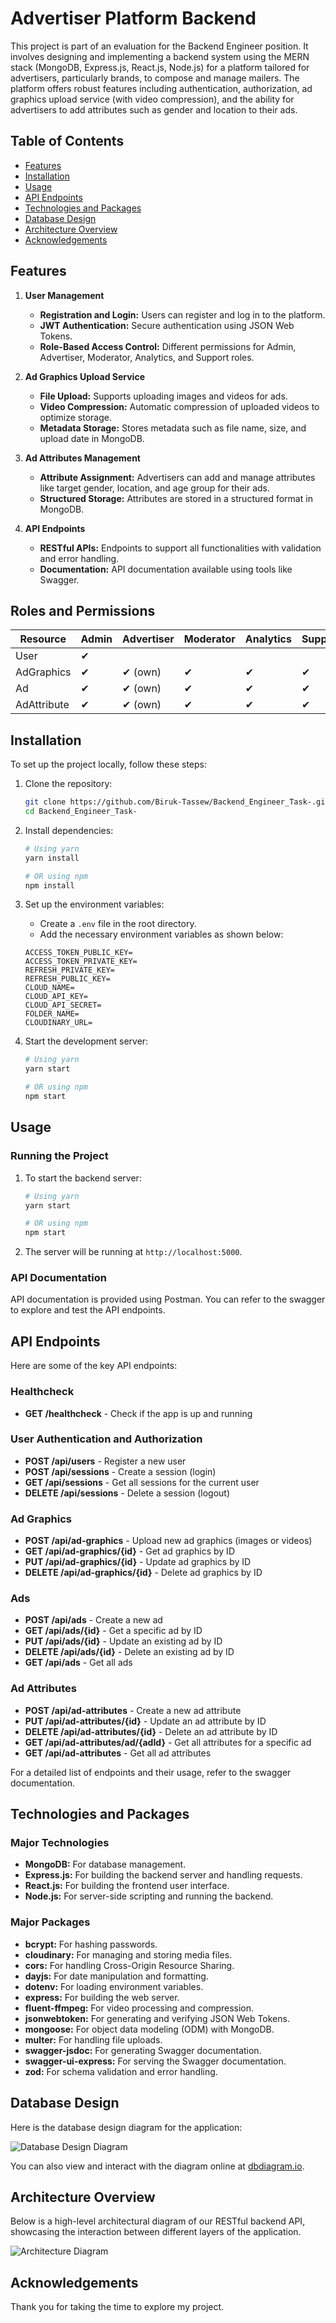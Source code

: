 # Advertiser Platform Backend

This project is part of an evaluation for the Backend Engineer position. It involves designing and implementing a backend system using the MERN stack (MongoDB, Express.js, React.js, Node.js) for a platform tailored for advertisers, particularly brands, to compose and manage mailers. The platform offers robust features including authentication, authorization, ad graphics upload service (with video compression), and the ability for advertisers to add attributes such as gender and location to their ads.

## Table of Contents
- [Features](#features)
- [Installation](#installation)
- [Usage](#usage)
- [API Endpoints](#api-endpoints)
- [Technologies and Packages](#technologies-and-packages)
- [Database Design](#database-design)
- [Architecture Overview](#architecture-overview)
- [Acknowledgements](#acknowledgements)

## Features

1. **User Management**
    - **Registration and Login:** Users can register and log in to the platform.
    - **JWT Authentication:** Secure authentication using JSON Web Tokens.
    - **Role-Based Access Control:** Different permissions for Admin, Advertiser, Moderator, Analytics, and Support roles.

2. **Ad Graphics Upload Service**
    - **File Upload:** Supports uploading images and videos for ads.
    - **Video Compression:** Automatic compression of uploaded videos to optimize storage.
    - **Metadata Storage:** Stores metadata such as file name, size, and upload date in MongoDB.

3. **Ad Attributes Management**
    - **Attribute Assignment:** Advertisers can add and manage attributes like target gender, location, and age group for their ads.
    - **Structured Storage:** Attributes are stored in a structured format in MongoDB.

4. **API Endpoints**
    - **RESTful APIs:** Endpoints to support all functionalities with validation and error handling.
    - **Documentation:** API documentation available using tools like Swagger.

## Roles and Permissions

| Resource     | Admin | Advertiser | Moderator | Analytics | Support |
|--------------|-------|------------|-----------|-----------|---------|
| User         | ✔     |            |           |           |         |
| AdGraphics   | ✔     | ✔ (own)    | ✔         | ✔         | ✔       |
| Ad           | ✔     | ✔ (own)    | ✔         | ✔         | ✔       |
| AdAttribute  | ✔     | ✔ (own)    | ✔         | ✔         | ✔       |

## Installation

To set up the project locally, follow these steps:

1. Clone the repository:
    ```bash
    git clone https://github.com/Biruk-Tassew/Backend_Engineer_Task-.git
    cd Backend_Engineer_Task-
    ```

2. Install dependencies:
    ```bash
    # Using yarn
    yarn install

    # OR using npm
    npm install
    ```

3. Set up the environment variables:
    - Create a `.env` file in the root directory.
    - Add the necessary environment variables as shown below:

    ```env
    ACCESS_TOKEN_PUBLIC_KEY=
    ACCESS_TOKEN_PRIVATE_KEY=
    REFRESH_PRIVATE_KEY=
    REFRESH_PUBLIC_KEY=
    CLOUD_NAME=
    CLOUD_API_KEY=
    CLOUD_API_SECRET=
    FOLDER_NAME=
    CLOUDINARY_URL=
    ```

4. Start the development server:
    ```bash
    # Using yarn
    yarn start

    # OR using npm
    npm start
    ```

## Usage

### Running the Project

1. To start the backend server:
    ```bash
    # Using yarn
    yarn start

    # OR using npm
    npm start
    ```

2. The server will be running at `http://localhost:5000`.

### API Documentation

API documentation is provided using Postman. You can refer to the swagger to explore and test the API endpoints.

## API Endpoints

Here are some of the key API endpoints:

### Healthcheck
- **GET /healthcheck** - Check if the app is up and running

### User Authentication and Authorization

- **POST /api/users** - Register a new user
- **POST /api/sessions** - Create a session (login)
- **GET /api/sessions** - Get all sessions for the current user
- **DELETE /api/sessions** - Delete a session (logout)

### Ad Graphics

- **POST /api/ad-graphics** - Upload new ad graphics (images or videos)
- **GET /api/ad-graphics/{id}** - Get ad graphics by ID
- **PUT /api/ad-graphics/{id}** - Update ad graphics by ID
- **DELETE /api/ad-graphics/{id}** - Delete ad graphics by ID

### Ads

- **POST /api/ads** - Create a new ad
- **GET /api/ads/{id}** - Get a specific ad by ID
- **PUT /api/ads/{id}** - Update an existing ad by ID
- **DELETE /api/ads/{id}** - Delete an existing ad by ID
- **GET /api/ads** - Get all ads

### Ad Attributes

- **POST /api/ad-attributes** - Create a new ad attribute
- **PUT /api/ad-attributes/{id}** - Update an ad attribute by ID
- **DELETE /api/ad-attributes/{id}** - Delete an ad attribute by ID
- **GET /api/ad-attributes/ad/{adId}** - Get all attributes for a specific ad
- **GET /api/ad-attributes** - Get all ad attributes

For a detailed list of endpoints and their usage, refer to the swagger documentation.

## Technologies and Packages

### Major Technologies

- **MongoDB:** For database management.
- **Express.js:** For building the backend server and handling requests.
- **React.js:** For building the frontend user interface.
- **Node.js:** For server-side scripting and running the backend.

### Major Packages

- **bcrypt:** For hashing passwords.
- **cloudinary:** For managing and storing media files.
- **cors:** For handling Cross-Origin Resource Sharing.
- **dayjs:** For date manipulation and formatting.
- **dotenv:** For loading environment variables.
- **express:** For building the web server.
- **fluent-ffmpeg:** For video processing and compression.
- **jsonwebtoken:** For generating and verifying JSON Web Tokens.
- **mongoose:** For object data modeling (ODM) with MongoDB.
- **multer:** For handling file uploads.
- **swagger-jsdoc:** For generating Swagger documentation.
- **swagger-ui-express:** For serving the Swagger documentation.
- **zod:** For schema validation and error handling.

## Database Design

Here is the database design diagram for the application:

![Database Design Diagram](./assets/db_diagram.png)

You can also view and interact with the diagram online at [dbdiagram.io](https://dbdiagram.io/d/66ad166e8b4bb5230e15ff64).

## Architecture Overview

Below is a high-level architectural diagram of our RESTful backend API, showcasing the interaction between different layers of the application.

![Architecture Diagram](./assets/architecture_diagram.png)

## Acknowledgements

Thank you for taking the time to explore my project.




